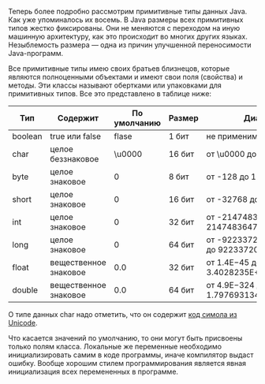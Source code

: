 Теперь более подробно рассмотрим примитивные типы данных Java. Как уже упоминалось их восемь. В Java размеры всех примитивных типов жестко фиксированы. Они не меняются с переходом на иную машинную архитектуру, как это происходит во многих других языках. Незыблемость размера — одна из причин улучшенной переносимости Java-npoгpaмм.

Все примитивные типы имею своих братьев близнецов, которые являются полноценными объектами и имеют свои поля (свойства) и методы. Эти классы называют обертками или упаковками для примитивных типов. Все это представлено в таблице ниже:

| Тип      |   Содержит             |   По умолчанию |   Размер |   Диапазон                                      | Класс обертка |
|----------|------------------------|----------------|----------|-------------------------------------------------|---------------|
| boolean  |  true или false        |    flase       |  1 бит   |  не применимо                                   |  Boolean      |
|   char   |  целое беззнаковое     |    \u0000      |  16 бит  |  от \u0000  до \uFFFF                           |  Charaster    |
|   byte   |  целое знаковое        |   0            |  8 бит   |  от -128 до 127                                 |  Byte         |
|   short  |  целое знаковое        |   0            |  16 бит  |  от -32768 до 32767                             |  Short        |
|   int    |  целое знаковое        |   0            |  32 бит  |  от -2147483648 до 2147483647                   |  Integer      |
|   long   |  целое знаковое        |   0            |  64 бит  |  от -9223372036854775808 до 9223372036854775807 |  Long         |
|   float  |  вещественное знаковое |   0.0          |  32 бит  |  от 1.4E−45 до 3.4028235E+38                    |  Float        |
|   double |  вещественное знаковое |   0.0          |  64 бит  |  от 4.9E−324 до 1.7976931348623157E+308         |  Double       |

О типе данных char надо отметить, что он содержит [код симола из Unicode](http://unicode-table.com/ru/).

Что касается значений по умолчанию, то они могут быть присвоены только полям класса. Локальные же переменные необходимо инициализировать самим в коде программы, иначе компилятор выдаст ошибку. Вообще хорошим стилем программирования является явная инициализация всех перемененных в программе.
